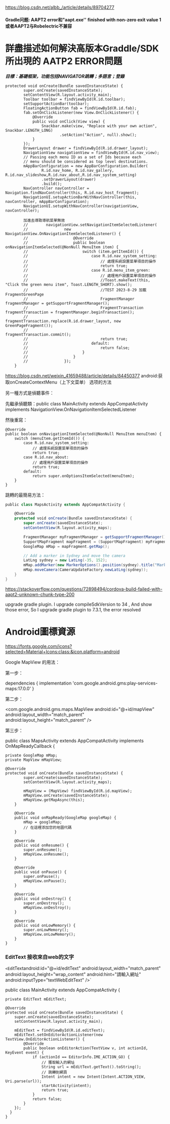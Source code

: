 https://blog.csdn.net/albb_/article/details/89704277

#### Gradle问题: AAPT2 error和"aapt.exe'' finished with non-zero exit value 1或者AAPT2与Robelectric不兼容

# 詳盡描述如何解決高版本Graddle/SDK所出現的 AATP2 ERROR問題



***目標：基礎框架，功能包括NAVIGATOR跳轉；多語言；登錄***

```
protected void onCreate(Bundle savedInstanceState) {
        super.onCreate(savedInstanceState);
        setContentView(R.layout.activity_main);
        Toolbar toolbar = findViewById(R.id.toolbar);
        setSupportActionBar(toolbar);
        FloatingActionButton fab = findViewById(R.id.fab);
        fab.setOnClickListener(new View.OnClickListener() {
            @Override
            public void onClick(View view) {
                Snackbar.make(view, "Replace with your own action", Snackbar.LENGTH_LONG)
                        .setAction("Action", null).show();
            }
        });
        DrawerLayout drawer = findViewById(R.id.drawer_layout);
        NavigationView navigationView = findViewById(R.id.nav_view);
        // Passing each menu ID as a set of Ids because each
        // menu should be considered as top level destinations.
        mAppBarConfiguration = new AppBarConfiguration.Builder(
                R.id.nav_home, R.id.nav_gallery, R.id.nav_slideshow,R.id.nav_about,R.id.nav_system_setting)
                .setDrawerLayout(drawer)
                .build();
        NavController navController = Navigation.findNavController(this, R.id.nav_host_fragment);
        NavigationUI.setupActionBarWithNavController(this, navController, mAppBarConfiguration);
        NavigationUI.setupWithNavController(navigationView, navController);

        加進去導致導航菜單無效
        //        navigationView.setNavigationItemSelectedListener(
        //                new NavigationView.OnNavigationItemSelectedListener() {
        //                    @Override
        //                    public boolean onNavigationItemSelected(@NonNull MenuItem item) {
        //                        switch (item.getItemId()) {
        //                            case R.id.nav_system_setting:
        //                                // 處理系統設置菜單項目的操作
        //                                return true;
        //                            case R.id.menu_item_green:
        //                                // 處理用戶設置菜單項目的操作
        //                                //Toast.makeText(this, "Click the green menu item", Toast.LENGTH_SHORT).show();
        //                                //TEST 2023-8-29 加載 FragmentGreenPage
        //                                FragmentManager fragmentManager = getSupportFragmentManager();
        //                                FragmentTransaction fragmentTransaction = fragmentManager.beginTransaction();
        //                                fragmentTransaction.replace(R.id.drawer_layout, new GreenPageFragment());
        //                                fragmentTransaction.commit();
        //                                return true;
        //                            default:
        //                                return false;
        //                        }
        //                    }
        //                });
    }

```

https://blog.csdn.net/weixin_41659488/article/details/84450377  android:获取onCreateContextMenu（上下文菜单） 选项的方法

另一種方式是偵聽事件：

先繼承偵聽類：public class MainActivity extends AppCompatActivity implements NavigationView.OnNavigationItemSelectedListener

然後重寫：

```
@Override
public boolean onNavigationItemSelected(@NonNull MenuItem menuItem) {
    switch (menuItem.getItemId()) {
        case R.id.nav_system_setting:
            // 處理系統設置菜單項目的操作
            return true;
        case R.id.nav_about:
            // 處理用戶設置菜單項目的操作
            return true;
        default:
            return super.onOptionsItemSelected(menuItem);
    }
}
```

跳轉的最簡易方法：

```scala
public class MapsActivity extends AppCompatActivity {

    @Override
    protected void onCreate(Bundle savedInstanceState) {
        super.onCreate(savedInstanceState);
        setContentView(R.layout.activity_maps);

        FragmentManager myFragmentManager = getSupportFragmentManager();
        SupportMapFragment mapFragment = (SupportMapFragment) myFragmentManager.findFragmentById(R.id.map);
        GoogleMap mMap = mapFragment.getMap();

        // Add a marker in Sydney and move the camera
        LatLng sydney = new LatLng(-35, 152);
        mMap.addMarker(new MarkerOptions().position(sydney).title("Marker near Sidney"));
        mMap.moveCamera(CameraUpdateFactory.newLatLng(sydney));
    }
}
```

https://stackoverflow.com/questions/72898494/cordova-build-failed-with-aapt2-unknown-chunk-type-200

upgrade gradle plugin. I upgrade compileSdkVersion to 34 , And show those error, So I upgrade gradle plugin to 7.3.1, the error resolved

# **Android圖標資源**

https://fonts.google.com/icons?selected=Material+Icons:class:&icon.platform=android

Google MapView 的用法：

第一步：

dependencies {
    implementation 'com.google.android.gms:play-services-maps:17.0.0'
}

第二步：

<com.google.android.gms.maps.MapView
    android:id="@+id/mapView"
    android:layout_width="match_parent"
    android:layout_height="match_parent" />

第三步：

public class MapsActivity extends AppCompatActivity implements OnMapReadyCallback {

    private GoogleMap mMap;
    private MapView mMapView;
    
    @Override
    protected void onCreate(Bundle savedInstanceState) {
            super.onCreate(savedInstanceState);
            setContentView(R.layout.activity_maps);
    
            mMapView = (MapView) findViewById(R.id.mapView);
            mMapView.onCreate(savedInstanceState);
            mMapView.getMapAsync(this);
        }
    
        @Override
        public void onMapReady(GoogleMap googleMap) {
            mMap = googleMap;
            // 在這裡添加您的地圖代碼
        }
    
        @Override
        public void onResume() {
            super.onResume();
            mMapView.onResume();
        }
    
        @Override
        public void onPause() {
            super.onPause();
            mMapView.onPause();
        }
    
        @Override
        public void onDestroy() {
            super.onDestroy();
            mMapView.onDestroy();
        }
    
        @Override
        public void onLowMemory() {
            super.onLowMemory();
            mMapView.onLowMemory();
        }
    }
### EditText 接收來自web的文字

`<Ed`itTextandroid:id="@+id/editText"
android:layout_width="match_parent"
android:layout_height="wrap_content"
android:hint="請輸入網址"
android:inputType="textWebEditText" />`

public class MainActivity extends AppCompatActivity {

    private EditText mEditText;
    
    @Override
    protected void onCreate(Bundle savedInstanceState) {
        super.onCreate(savedInstanceState);
        setContentView(R.layout.activity_main);
    
        mEditText = findViewById(R.id.editText);
        mEditText.setOnEditorActionListener(new TextView.OnEditorActionListener() {
            @Override
            public boolean onEditorAction(TextView v, int actionId, KeyEvent event) {
                if (actionId == EditorInfo.IME_ACTION_GO) {
                    // 獲取輸入的網址
                    String url = mEditText.getText().toString();
                    // 跳轉到網頁
                    Intent intent = new Intent(Intent.ACTION_VIEW, Uri.parse(url));
                    startActivity(intent);
                    return true;
                }
                return false;
            }
        });
      }
    }
